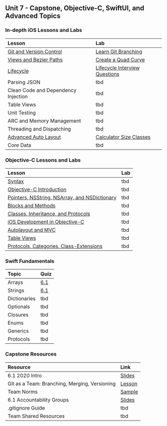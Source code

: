 ## Unit 7 - Capstone, Objective-C, SwiftUI, and Advanced Topics

### In-depth iOS Lessons and Labs

| Lesson | Lab |
|:------|:------|
| [Git and Version Control](https://github.com/joinpursuit/Pursuit-Core-iOS/blob/master/obj-c-and-advanced-topics/inDepthiOS/gitAndVersionControl/README.md)| [Learn Git Branching](https://learngitbranching.js.org/) |
| [Views and Bezier Paths](https://github.com/joinpursuit/Pursuit-Core-iOS/tree/master/obj-c-and-advanced-topics/inDepthiOS/viewsAndBezierPaths) | [Create a Quad Curve](https://github.com/joinpursuit/Pursuit-Core-iOS-Bezier-Path-Lab/blob/master/README.md) |
| [Lifecycle](./inDepthiOS/lifecycle/README.md) | [Lifecycle Interview Questions](https://github.com/joinpursuit/Pursuit-Core-iOS/blob/master/obj-c-and-advanced-topics/inDepthiOS/lifecycle/lab/README.md) |
| Parsing JSON | tbd |
| Clean Code and Dependency Injection | tbd |
| Table Views | tbd |
| Unit Testing | tbd |
| ARC and Memory Management | tbd |
| Threading and Dispatching | tbd |
| [Advanced Auto Layout](https://github.com/joinpursuit/Pursuit-Core-iOS/blob/master/obj-c-and-advanced-topics/inDepthiOS/autolayout/README.md) | [Calculator Size Classes](https://github.com/joinpursuit/Pursuit-Core-iOS-Advanced-Auto-Layout-Lab) |
| Core Data | tbd |

### Objective-C Lessons and Labs

| Lesson | Lab |
|:------|:------|
| [Syntax](./objc/syntax) | tbd |
| [Objective-C Introduction](./objc/Objective-C_Introduction.md) | tbd |
| [Pointers, NSString, NSArray, and NSDictionary](./objc/Pointers-NSStrings-NSArray-NSDictionary.md) | tbd |
| [Blocks and Methods](./objc/Functions-And-Blocks-In-ObjC.md) | tbd |
| [Classes, Inheritance, and Protocols](./objc/Classes.md) | tbd |
| [iOS Development in Objective-C](./objc/Introduction%20to%20iOS%20Development%20in%20Objective-C.md) | tbd |
| [Autolayout and MVC](./objc/MVC-AutoLayout) | tbd |
| [Table Views](./objc/TableViewIntro) | tbd |
| [Protocols, Categories, Class-Extensions](./objc/Protocols_Categories_Class-Extensions.md) | tbd |

### Swift Fundamentals

| Topic | Quiz |
|:------|:------|
| Arrays | [6.1](https://canvas.instructure.com/courses/1605734/quizzes/4572514) |
| Strings | [6.1](https://canvas.instructure.com/courses/1605734/quizzes/4594373) |
| Dictionaries | tbd |
| Optionals | tbd |
| Closures | tbd |
| Enums | tbd |
| Generics | tbd |
| Protocols | tbd |

### Capstone Resources

| Resource | Link |
|:------|:------|
| 6.1 2020 Intro | [Slides](https://docs.google.com/presentation/d/1U0f_afCkGmzCzIyHHvgnDfc0syXUDpgCPQnIEAgaY88/edit?usp=sharing) |
| Git as a Team: Branching, Merging, Versioning | [Lesson](./inDepthiOS/gitAndVersionControl/README.md) |
| Team Norms | [Sample](https://docs.google.com/document/d/1yf-0FVofS7L3Y8AdQQGqh0vYCNs0YIRHqLhzCfuU5uA/edit?usp=sharing) |
| 6.1 Accountability Groups | [Slides](https://docs.google.com/presentation/d/1X-9eNAOgJCJDio4TyDQ6kwUKAKbQZlM5524lZ5aIYso/edit?usp=sharing) |
| .gitignore Guide | tbd |
| Team Shared Resources | tbd |
